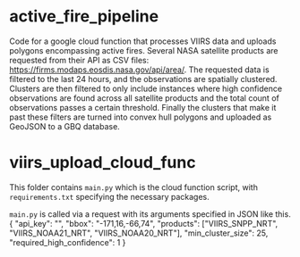 # active_fire_pipeline

Code for a google cloud function that processes VIIRS data and uploads polygons encompassing active fires. Several NASA satellite products are requested from their API as CSV files: https://firms.modaps.eosdis.nasa.gov/api/area/. The requested data is filtered to the last 24 hours, and the observations are spatially clustered. Clusters are then filtered to only include instances where high confidence observations are found across all satellite products and the total count of observations passes a certain threshold. Finally the clusters that make it past these filters are turned into convex hull polygons and uploaded as GeoJSON to a GBQ database.

# viirs_upload_cloud_func
This folder contains `main.py` which is the cloud function script, with `requirements.txt` specifying the necessary packages.

`main.py` is called via a request with its arguments specified in JSON like this.
{
  "api_key": "",
  "bbox": "-171,16,-66,74",
  "products": ["VIIRS_SNPP_NRT", "VIIRS_NOAA21_NRT", "VIIRS_NOAA20_NRT"],
  "min_cluster_size": 25,
  "required_high_confidence": 1
}